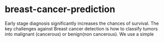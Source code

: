 # breast-cancer-prediction


Early stage diagnosis significantly increases the chances of survival. The key challenges against Breast cancer detection is how to classify tumors into malignant (cancerous) or benign(non cancerous).  We use a simple 
